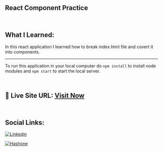 ## React Component Practice

<br>

## What I Learned:

In this react application I learned how to break index.html file and covert it into components.

<hr>

To run this application in your local computer do `npm install` to install node modules and `npm start` to start the local server.

<br>

## 📌 Live Site URL: <a href="https://glittering-bunny.netlify.app/">**Visit Now**</a>

<br>

## Social Links:

[![Linkedin](https://img.shields.io/badge/LinkedIn-0077B5?style=for-the-badge&logo=linkedin&logoColor=white)](https://www.linkedin.com/in/nikhilkhetan17/)

[![Hashone](https://img.shields.io/badge/Hashnode-2962FF?style=for-the-badge&logo=hashnode&logoColor=white)](https://nikhilkhetan.hashnode.dev/)

